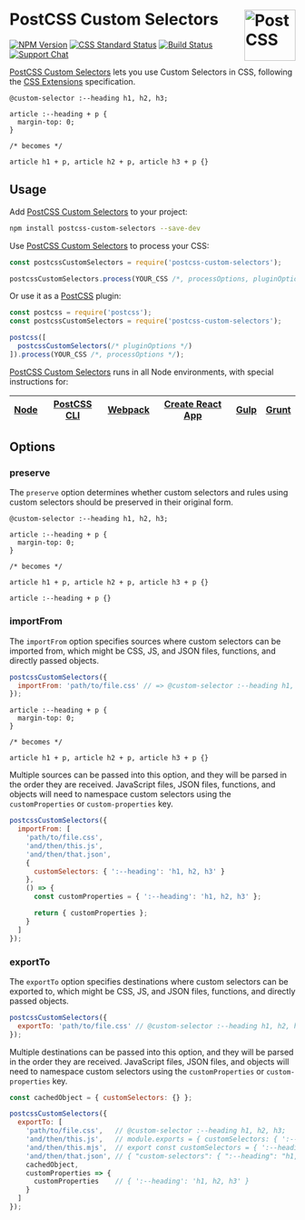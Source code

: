 # PostCSS Custom Selectors [<img src="https://postcss.github.io/postcss/logo.svg" alt="PostCSS" width="90" height="90" align="right">][postcss]

[![NPM Version][npm-img]][npm-url]
[![CSS Standard Status][css-img]][css-url]
[![Build Status][cli-img]][cli-url]
[![Support Chat][git-img]][git-url]

[PostCSS Custom Selectors] lets you use Custom Selectors in CSS, following the
[CSS Extensions] specification.

```pcss
@custom-selector :--heading h1, h2, h3;

article :--heading + p {
  margin-top: 0;
}

/* becomes */

article h1 + p, article h2 + p, article h3 + p {}
```

## Usage

Add [PostCSS Custom Selectors] to your project:

```bash
npm install postcss-custom-selectors --save-dev
```

Use [PostCSS Custom Selectors] to process your CSS:

```js
const postcssCustomSelectors = require('postcss-custom-selectors');

postcssCustomSelectors.process(YOUR_CSS /*, processOptions, pluginOptions */);
```

Or use it as a [PostCSS] plugin:

```js
const postcss = require('postcss');
const postcssCustomSelectors = require('postcss-custom-selectors');

postcss([
  postcssCustomSelectors(/* pluginOptions */)
]).process(YOUR_CSS /*, processOptions */);
```

[PostCSS Custom Selectors] runs in all Node environments, with special instructions for:

| [Node](INSTALL.md#node) | [PostCSS CLI](INSTALL.md#postcss-cli) | [Webpack](INSTALL.md#webpack) | [Create React App](INSTALL.md#create-react-app) | [Gulp](INSTALL.md#gulp) | [Grunt](INSTALL.md#grunt) |
| --- | --- | --- | --- | --- | --- |

## Options

### preserve

The `preserve` option determines whether custom selectors and rules using
custom selectors should be preserved in their original form.

```pcss
@custom-selector :--heading h1, h2, h3;

article :--heading + p {
  margin-top: 0;
}

/* becomes */

article h1 + p, article h2 + p, article h3 + p {}

article :--heading + p {}
```

### importFrom

The `importFrom` option specifies sources where custom selectors can be
imported from, which might be CSS, JS, and JSON files, functions, and directly
passed objects.

```js
postcssCustomSelectors({
  importFrom: 'path/to/file.css' // => @custom-selector :--heading h1, h2, h3;
});
```

```pcss
article :--heading + p {
  margin-top: 0;
}

/* becomes */

article h1 + p, article h2 + p, article h3 + p {}
```

Multiple sources can be passed into this option, and they will be parsed in the
order they are received. JavaScript files, JSON files, functions, and objects
will need to namespace custom selectors using the `customProperties` or
`custom-properties` key.

```js
postcssCustomSelectors({
  importFrom: [
    'path/to/file.css',
    'and/then/this.js',
    'and/then/that.json',
    {
      customSelectors: { ':--heading': 'h1, h2, h3' }
    },
    () => {
      const customProperties = { ':--heading': 'h1, h2, h3' };

      return { customProperties };
    }
  ]
});
```

### exportTo

The `exportTo` option specifies destinations where custom selectors can be
exported to, which might be CSS, JS, and JSON files, functions, and directly
passed objects.

```js
postcssCustomSelectors({
  exportTo: 'path/to/file.css' // @custom-selector :--heading h1, h2, h3;
});
```

Multiple destinations can be passed into this option, and they will be parsed
in the order they are received. JavaScript files, JSON files, and objects will
need to namespace custom selectors using the `customProperties` or
`custom-properties` key.

```js
const cachedObject = { customSelectors: {} };

postcssCustomSelectors({
  exportTo: [
    'path/to/file.css',   // @custom-selector :--heading h1, h2, h3;
    'and/then/this.js',   // module.exports = { customSelectors: { ':--heading': 'h1, h2, h3' } }
    'and/then/this.mjs',  // export const customSelectors = { ':--heading': 'h1, h2, h3' } }
    'and/then/that.json', // { "custom-selectors": { ":--heading": "h1, h2, h3" } }
    cachedObject,
    customProperties => {
      customProperties    // { ':--heading': 'h1, h2, h3' }
    }
  ]
});
```

[cli-img]: https://img.shields.io/travis/postcss/postcss-custom-selectors.svg
[cli-url]: https://travis-ci.org/postcss/postcss-custom-selectors
[css-img]: https://cssdb.org/badge/custom-selectors.svg
[css-url]: https://cssdb.org/#custom-selectors
[git-img]: https://img.shields.io/badge/support-chat-blue.svg
[git-url]: https://gitter.im/postcss/postcss
[npm-img]: https://img.shields.io/npm/v/postcss-custom-selectors.svg
[npm-url]: https://www.npmjs.com/package/postcss-custom-selectors

[CSS Extensions]: https://drafts.csswg.org/css-extensions/#custom-selectors
[PostCSS]: https://github.com/postcss/postcss
[PostCSS Custom Selectors]: https://github.com/postcss/postcss-custom-selectors
